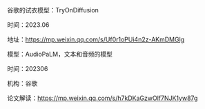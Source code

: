 谷歌的试衣模型：TryOnDiffusion

时间：2023.06

地址：https://mp.weixin.qq.com/s/Uf0r1oPUi4n2z-AKmDMGlg



模型：AudioPaLM，文本和音频的模型

时间：202306

机构：谷歌

论文解读：https://mp.weixin.qq.com/s/h7kDKaGzwOlf7NJK1yw87g




